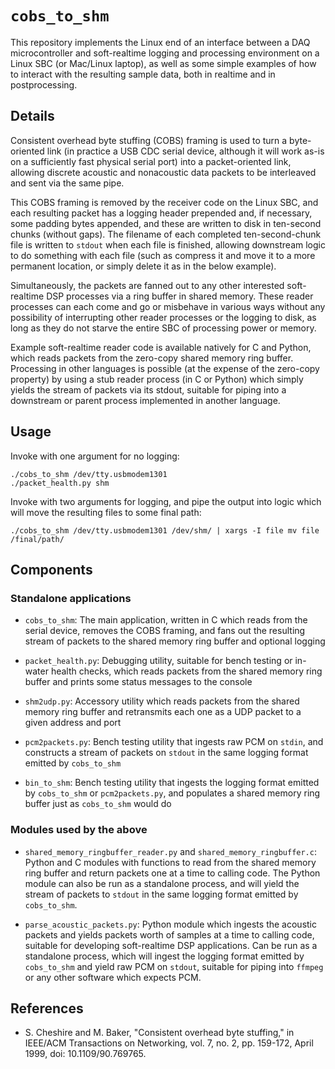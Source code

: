 # `cobs_to_shm`

This repository implements the Linux end of an interface between a DAQ microcontroller and soft-realtime logging and processing environment on a Linux SBC (or Mac/Linux laptop), as well as some simple examples of how to interact with the resulting sample data, both in realtime and in postprocessing.

## Details

Consistent overhead byte stuffing (COBS) framing is used to turn a byte-oriented link (in practice a USB CDC serial device, although it will work as-is on a sufficiently fast physical serial port) into a packet-oriented link, allowing discrete acoustic and nonacoustic data packets to be interleaved and sent via the same pipe.

 This COBS framing is removed by the receiver code on the Linux SBC, and each resulting packet has a logging header prepended and, if necessary, some padding bytes appended, and these are written to disk in ten-second chunks (without gaps). The filename of each completed ten-second-chunk file is written to `stdout` when each file is finished, allowing downstream logic to do something with each file (such as compress it and move it to a more permanent location, or simply delete it as in the below example).
 
 Simultaneously, the packets are fanned out to any other interested soft-realtime DSP processes via a ring buffer in shared memory. These reader processes can each come and go or misbehave in various ways without any possibility of interrupting other reader processes or the logging to disk, as long as they do not starve the entire SBC of processing power or memory.

Example soft-realtime reader code is available natively for C and Python, which reads packets from the zero-copy shared memory ring buffer. Processing in other languages is possible (at the expense of the zero-copy property) by using a stub reader process (in C or Python) which simply yields the stream of packets via its stdout, suitable for piping into a downstream or parent process implemented in another language.

## Usage

Invoke with one argument for no logging:

    ./cobs_to_shm /dev/tty.usbmodem1301
    ./packet_health.py shm

Invoke with two arguments for logging, and pipe the output into logic which will move the resulting files to some final path:

    ./cobs_to_shm /dev/tty.usbmodem1301 /dev/shm/ | xargs -I file mv file /final/path/

## Components

### Standalone applications

- `cobs_to_shm`: The main application, written in C which reads from the serial device, removes the COBS framing, and fans out the resulting stream of packets to the shared memory ring buffer and optional logging

- `packet_health.py`: Debugging utility, suitable for bench testing or in-water health checks, which reads packets from the shared memory ring buffer and prints some status messages to the console

- `shm2udp.py`: Accessory utility which reads packets from the shared memory ring buffer and retransmits each one as a UDP packet to a given address and port

- `pcm2packets.py`: Bench testing utility that ingests raw PCM on `stdin`, and constructs a stream of packets on `stdout` in the same logging format emitted by `cobs_to_shm`

- `bin_to_shm`: Bench testing utility that ingests the logging format emitted by `cobs_to_shm` or `pcm2packets.py`, and populates a shared memory ring buffer just as `cobs_to_shm` would do

### Modules used by the above

- `shared_memory_ringbuffer_reader.py` and `shared_memory_ringbuffer.c`: Python and C modules with functions to read from the shared memory ring buffer and return packets one at a time to calling code. The Python module can also be run as a standalone process, and will yield the stream of packets to `stdout` in the same logging format emitted by `cobs_to_shm`.

- `parse_acoustic_packets.py`: Python module which ingests the acoustic packets and yields packets worth of samples at a time to calling code, suitable for developing soft-realtime DSP applications. Can be run as a standalone process, which will ingest the logging format emitted by `cobs_to_shm` and yield raw PCM on `stdout`, suitable for piping into `ffmpeg` or any other software which expects PCM.

## References

- S. Cheshire and M. Baker, "Consistent overhead byte stuffing," in IEEE/ACM Transactions on Networking, vol. 7, no. 2, pp. 159-172, April 1999, doi: 10.1109/90.769765.
